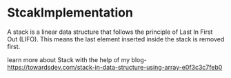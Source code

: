 # StcakImplementation
A stack is a linear data structure that follows the principle of Last In First Out (LIFO). This means the last element inserted inside the stack is removed first.

learn more about Stack with the help of my blog- https://towardsdev.com/stack-in-data-structure-using-array-e0f3c3c7feb0
 
